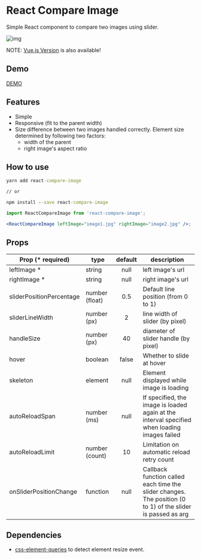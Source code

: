 # React Compare Image

Simple React component to compare two images using slider.

![img](https://react-compare-image.yuuniworks.com/anime.gif)

NOTE: [Vue.js Version](https://github.com/junkboy0315/vue-compare-image) is also available!

## Demo

[DEMO](https://react-compare-image.yuuniworks.com/)

## Features

- Simple
- Responsive (fit to the parent width)
- Size difference between two images handled correctly. Element size determined by following two factors:
  - width of the parent
  - right image's aspect ratio

## How to use

```cmd
yarn add react-compare-image

// or

npm install --save react-compare-image
```

```jsx
import ReactCompareImage from 'react-compare-image';

<ReactCompareImage leftImage="image1.jpg" rightImage="image2.jpg" />;
```

## Props

| Prop (\* required)       | type           | default | description                                                                                                 |
| ------------------------ | -------------- | :-----: | ----------------------------------------------------------------------------------------------------------- |
| leftImage \*             | string         |  null   | left image's url                                                                                            |
| rightImage \*            | string         |  null   | right image's url                                                                                           |
| sliderPositionPercentage | number (float) |   0.5   | Default line position (from 0 to 1)                                                                         |
| sliderLineWidth          | number (px)    |    2    | line width of slider (by pixel)                                                                             |
| handleSize               | number (px)    |   40    | diameter of slider handle (by pixel)                                                                        |
| hover                    | boolean        |  false  | Whether to slide at hover                                                                                   |
| skeleton                 | element        |  null   | Element displayed while image is loading                                                                    |
| autoReloadSpan           | number (ms)    |  null   | If specified, the image is loaded again at the interval specified when loading images failed                |
| autoReloadLimit          | number (count) |   10    | Limitation on automatic reload retry count                                                                  |
| onSliderPositionChange   | function       |  null   | Callback function called each time the slider changes. The position (0 to 1) of the slider is passed as arg |

## Dependencies

- [css-element-queries](https://github.com/marcj/css-element-queries) to detect element resize event.
